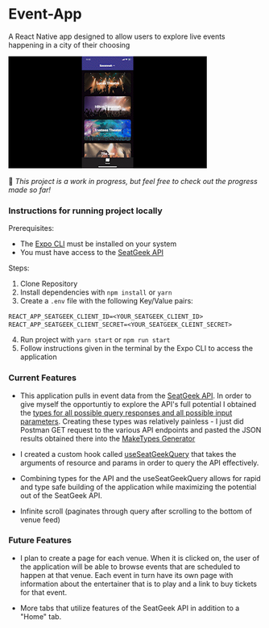 # Event-App
A React Native app designed to allow users to explore live events happening in a city of their choosing 

![Mockup Image](./assets/gifs/readmegifLarge.gif)

🛑 *This project is a work in progress, but feel free to check out the progress made so far!* 

### Instructions for running project locally

Prerequisites:

- The [Expo CLI](https://docs.expo.dev/) must be installed on your system
- You must have access to the [SeatGeek API](https://seatgeek.com/build)

Steps:

1) Clone Repository
2) Install dependencies with `npm install` or `yarn`
3) Create a `.env` file with the following Key/Value pairs:
```
REACT_APP_SEATGEEK_CLIENT_ID=<YOUR_SEATGEEK_CLIENT_ID>
REACT_APP_SEATGEEK_CLIENT_SECRET=<YOUR_SEATGEEK_CLEINT_SECRET>
```
4) Run project with `yarn start` or `npm run start`
5) Follow instructions given in the terminal by the Expo CLI to access the application 


### Current Features

- This application pulls in event data from the [SeatGeek API](https://seatgeek.com/build). 
In order to give myself the opportuntiy to explore the API's full potential I obtained the [types for all possible query responses and all possible input parameters](https://github.com/mthomas100/Event-App/tree/master/types). Creating these types was relatively painless - I just did Postman GET request to the various API endpoints and pasted the JSON results obtained there into the [MakeTypes Generator](https://jvilk.com/MakeTypes/)

- I created a custom hook called [useSeatGeekQuery](https://github.com/mthomas100/Event-App/blob/master/hooks/useSeatGeekQuery.tsx) 
that takes the arguments of resource and params in order to query the API effectively. 

- Combining types for the API and the useSeatGeekQuery allows for rapid and type safe building of the application while maximizing the potential out of the SeatGeek API.

- Infinite scroll (paginates through query after scrolling to the bottom of venue feed)

### Future Features

- I plan to create a page for each venue. When it is clicked on, the user of the application will be able to browse events that are scheduled to happen at that venue. 
Each event in turn have its own page with information about the entertainer that is to play and a link to buy tickets for that event. 

- More tabs that utilize features of the SeatGeek API in addition to a "Home" tab. 
